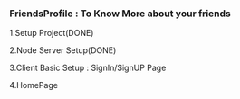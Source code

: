### FriendsProfile : To Know More about your friends

1.Setup Project(DONE)

2.Node Server Setup(DONE)

3.Client Basic Setup : SignIn/SignUP Page

4.HomePage
